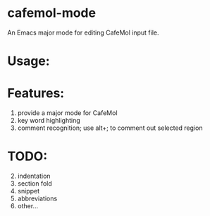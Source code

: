 cafemol-mode
============

An Emacs major mode for editing CafeMol input file.

# Usage:

# Features:
1. provide a major mode for CafeMol
2. key word highlighting
3. comment recognition;  use alt+; to comment out selected region

# TODO:
2. indentation
3. section fold
4. snippet
5. abbreviations
6. other...
